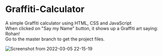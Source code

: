 # Graffiti-Calculator
A simple Graffiti calculator using HTML, CSS and JavaScript <br>
When clicked on "Say my Name" button, it shows up a Graffiti art saying: Rohan! <br>
Go to the master branch to get the project files.


![Screenshot from 2022-03-05 22-15-19](https://user-images.githubusercontent.com/90546860/158000434-1fc3b93a-8cd9-4cbe-86b1-6f8f10126a37.jpg)

